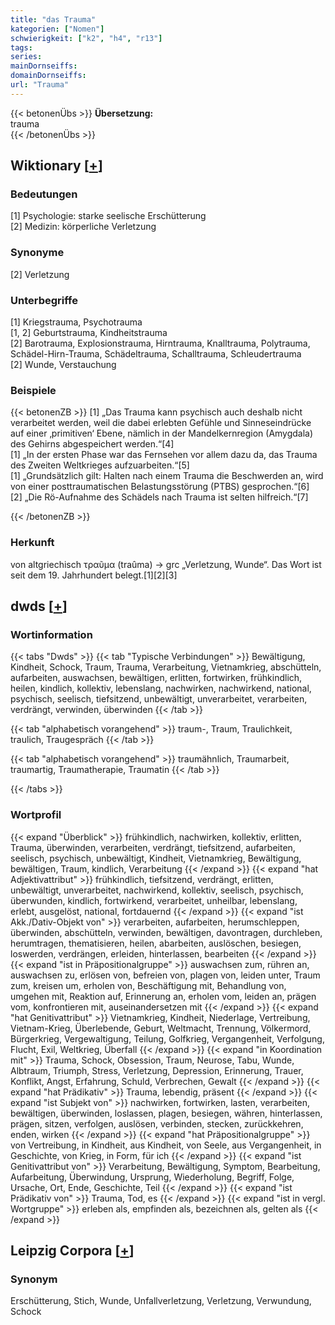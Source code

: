 ```yaml
---
title: "das Trauma"
kategorien: ["Nomen"]
schwierigkeit: ["k2", "h4", "r13"]
tags:
series:
mainDornseiffs:
domainDornseiffs:
url: "Trauma"
---
```


{{< betonenÜbs >}}
**Übersetzung:**  
trauma  
{{< /betonenÜbs >}}

## Wiktionary [[+](https://de.wiktionary.org/wiki/Trauma)]

### Bedeutungen
[1] Psychologie: starke seelische Erschütterung  
[2] Medizin: körperliche Verletzung  

### Synonyme
[2] Verletzung  

### Unterbegriffe
[1] Kriegstrauma, Psychotrauma  
[1, 2] Geburtstrauma, Kindheitstrauma  
[2] Barotrauma, Explosionstrauma, Hirntrauma, Knalltrauma, Polytrauma, Schädel-Hirn-Trauma, Schädeltrauma, Schalltrauma, Schleudertrauma  
[2] Wunde, Verstauchung  

### Beispiele
{{< betonenZB >}}
[1] „Das Trauma kann psychisch auch deshalb nicht verarbeitet werden, weil die dabei erlebten Gefühle und Sinneseindrücke auf einer ‚primitiven‘ Ebene, nämlich in der Mandelkernregion (Amygdala) des Gehirns abgespeichert werden.“[4]  
[1] „In der ersten Phase war das Fernsehen vor allem dazu da, das Trauma des Zweiten Weltkrieges aufzuarbeiten.“[5]  
[1] „Grundsätzlich gilt: Halten nach einem Trauma die Beschwerden an, wird von einer posttraumatischen Belastungsstörung (PTBS) gesprochen.“[6]  
[2] „Die Rö-Aufnahme des Schädels nach Trauma ist selten hilfreich.“[7]  

{{< /betonenZB >}}
### Herkunft
von altgriechisch τραῦμα (traûma) → grc „Verletzung, Wunde“. Das Wort ist seit dem 19. Jahrhundert belegt.[1][2][3]  



## dwds [[+](https://www.dwds.de/wb/Trauma)]

### Wortinformation
{{< tabs "Dwds" >}}
{{< tab "Typische Verbindungen" >}}
Bewältigung, Kindheit, Schock, Traum, Trauma, Verarbeitung, Vietnamkrieg, abschütteln, aufarbeiten, auswachsen, bewältigen, erlitten, fortwirken, frühkindlich, heilen, kindlich, kollektiv, lebenslang, nachwirken, nachwirkend, national, psychisch, seelisch, tiefsitzend, unbewältigt, unverarbeitet, verarbeiten, verdrängt, verwinden, überwinden
{{< /tab >}}

{{< tab "alphabetisch vorangehend" >}}
traum-, Traum, Traulichkeit, traulich, Traugespräch
{{< /tab >}}

{{< tab "alphabetisch vorangehend" >}}
traumähnlich, Traumarbeit, traumartig, Traumatherapie, Traumatin
{{< /tab >}}

{{< /tabs >}}

### Wortprofil
{{< expand "Überblick" >}} frühkindlich, nachwirken, kollektiv, erlitten, Trauma, überwinden, verarbeiten, verdrängt, tiefsitzend, aufarbeiten, seelisch, psychisch, unbewältigt, Kindheit, Vietnamkrieg, Bewältigung, bewältigen, Traum, kindlich, Verarbeitung {{< /expand >}}
{{< expand "hat Adjektivattribut" >}} frühkindlich, tiefsitzend, verdrängt, erlitten, unbewältigt, unverarbeitet, nachwirkend, kollektiv, seelisch, psychisch, überwunden, kindlich, fortwirkend, verarbeitet, unheilbar, lebenslang, erlebt, ausgelöst, national, fortdauernd {{< /expand >}}
{{< expand "ist Akk./Dativ-Objekt von" >}} verarbeiten, aufarbeiten, herumschleppen, überwinden, abschütteln, verwinden, bewältigen, davontragen, durchleben, herumtragen, thematisieren, heilen, abarbeiten, auslöschen, besiegen, loswerden, verdrängen, erleiden, hinterlassen, bearbeiten {{< /expand >}}
{{< expand "ist in Präpositionalgruppe" >}} auswachsen zum, rühren an, auswachsen zu, erlösen von, befreien von, plagen von, leiden unter, Traum zum, kreisen um, erholen von, Beschäftigung mit, Behandlung von, umgehen mit, Reaktion auf, Erinnerung an, erholen vom, leiden an, prägen vom, konfrontieren mit, auseinandersetzen mit {{< /expand >}}
{{< expand "hat Genitivattribut" >}} Vietnamkrieg, Kindheit, Niederlage, Vertreibung, Vietnam-Krieg, Überlebende, Geburt, Weltmacht, Trennung, Völkermord, Bürgerkrieg, Vergewaltigung, Teilung, Golfkrieg, Vergangenheit, Verfolgung, Flucht, Exil, Weltkrieg, Überfall {{< /expand >}}
{{< expand "in Koordination mit" >}} Trauma, Schock, Obsession, Traum, Neurose, Tabu, Wunde, Albtraum, Triumph, Stress, Verletzung, Depression, Erinnerung, Trauer, Konflikt, Angst, Erfahrung, Schuld, Verbrechen, Gewalt {{< /expand >}}
{{< expand "hat Prädikativ" >}} Trauma, lebendig, präsent {{< /expand >}}
{{< expand "ist Subjekt von" >}} nachwirken, fortwirken, lasten, verarbeiten, bewältigen, überwinden, loslassen, plagen, besiegen, währen, hinterlassen, prägen, sitzen, verfolgen, auslösen, verbinden, stecken, zurückkehren, enden, wirken {{< /expand >}}
{{< expand "hat Präpositionalgruppe" >}} von Vertreibung, in Kindheit, aus Kindheit, von Seele, aus Vergangenheit, in Geschichte, von Krieg, in Form, für ich {{< /expand >}}
{{< expand "ist Genitivattribut von" >}} Verarbeitung, Bewältigung, Symptom, Bearbeitung, Aufarbeitung, Überwindung, Ursprung, Wiederholung, Begriff, Folge, Ursache, Ort, Ende, Geschichte, Teil {{< /expand >}}
{{< expand "ist Prädikativ von" >}} Trauma, Tod, es {{< /expand >}}
{{< expand "ist in vergl. Wortgruppe" >}} erleben als, empfinden als, bezeichnen als, gelten als {{< /expand >}}

## Leipzig Corpora [[+](https://corpora.uni-leipzig.de/en/res?word=Trauma&corpusId=deu_newscrawl-public_2018)]


### Synonym
Erschütterung, Stich, Wunde, Unfallverletzung, Verletzung, Verwundung, Schock

